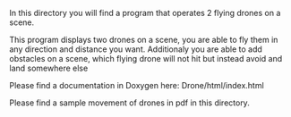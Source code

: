 In this directory you will find a program that operates 2 flying drones on a scene.

This program displays two drones on a scene, you are able to fly them in any direction and distance you want.
Additionaly you are able to add obstacles on a scene, which flying drone will not hit but instead avoid and land somewhere else

Please find a documentation in Doxygen here:
Drone/html/index.html

Please find a sample movement of drones in pdf in this directory.
